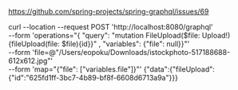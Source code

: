 https://github.com/spring-projects/spring-graphql/issues/69

curl --location --request POST 'http://localhost:8080/graphql' \
--form 'operations="{ \"query\": \"mutation FileUpload($file: Upload!) {fileUpload(file: $file){id}}\" , \"variables\": {\"file\": null}}"' \
--form 'file=@"/Users/eopoku/Downloads/istockphoto-517188688-612x612.jpg"' \
--form 'map="{\"file\": [\"variables.file\"]}"'
{"data":{"fileUpload":{"id":"625fd1ff-3bc7-4b89-bf8f-6608d6713a9a"}}}